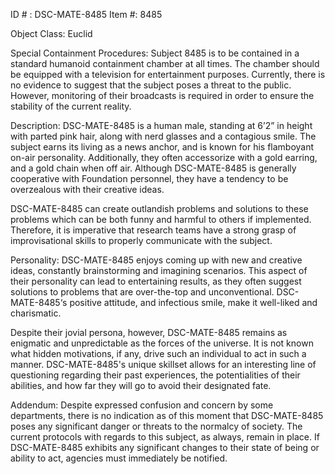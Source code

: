 ID # : DSC-MATE-8485
Item #: 8485

Object Class: Euclid

Special Containment Procedures:
Subject 8485 is to be contained in a standard humanoid containment chamber at all times. The chamber should be equipped with a television for entertainment purposes. Currently, there is no evidence to suggest that the subject poses a threat to the public. However, monitoring of their broadcasts is required in order to ensure the stability of the current reality.

Description:
DSC-MATE-8485 is a human male, standing at 6’2” in height with parted pink hair, along with nerd glasses and a contagious smile. The subject earns its living as a news anchor, and is known for his flamboyant on-air personality. Additionally, they often accessorize with a gold earring, and a gold chain when off air. Although DSC-MATE-8485 is generally cooperative with Foundation personnel, they have a tendency to be overzealous with their creative ideas.

DSC-MATE-8485 can create outlandish problems and solutions to these problems which can be both funny and harmful to others if implemented. Therefore, it is imperative that research teams have a strong grasp of improvisational skills to properly communicate with the subject.

Personality:
DSC-MATE-8485 enjoys coming up with new and creative ideas, constantly brainstorming and imagining scenarios. This aspect of their personality can lead to entertaining results, as they often suggest solutions to problems that are over-the-top and unconventional. DSC-MATE-8485‘s positive attitude, and infectious smile, make it well-liked and charismatic.

Despite their jovial persona, however, DSC-MATE-8485 remains as enigmatic and unpredictable as the forces of the universe. It is not known what hidden motivations, if any, drive such an individual to act in such a manner. DSC-MATE-8485's unique skillset allows for an interesting line of questioning regarding their past experiences, the potentialities of their abilities, and how far they will go to avoid their designated fate.

Addendum:
Despite expressed confusion and concern by some departments, there is no indication as of this moment that DSC-MATE-8485 poses any significant danger or threats to the normalcy of society. The current protocols with regards to this subject, as always, remain in place. If DSC-MATE-8485 exhibits any significant changes to their state of being or ability to act, agencies must immediately be notified.